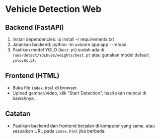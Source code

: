 # Vehicle Detection Web

## Backend (FastAPI)
1. Install dependencies: ip install -r requirements.txt
2. Jalankan backend: python -m uvicorn app:app --reload
3. Pastikan model YOLO (`best.pt`) sudah ada di `runs/detect/YOLOv8s/weights/best.pt` atau gunakan model default `yolov8s.pt`.

## Frontend (HTML)
- Buka file `index.html` di browser.
- Upload gambar/video, klik "Start Detection", hasil akan muncul di bawahnya.

## Catatan
- Pastikan backend dan frontend berjalan di komputer yang sama, atau sesuaikan URL pada `index.html` jika berbeda. 
